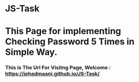 # JS-Task
# This Page for implementing Checking Password 5 Times in Simple Way.
### This is The Url For Visitng Page, Welcome  : https://jehadmaani.github.io/JS-Task/
